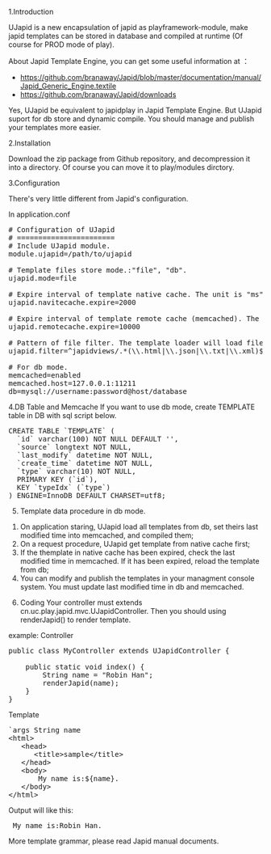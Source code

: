 1.Introduction

UJapid is a new encapsulation of japid as playframework-module, make japid templates can be stored in database and compiled at runtime (Of course for PROD mode of play).

About Japid Template Engine, you can get some useful information at ：
* https://github.com/branaway/Japid/blob/master/documentation/manual/Japid_Generic_Engine.textile 
* https://github.com/branaway/Japid/downloads

Yes, UJapid be equivalent to japidplay in Japid Template Engine. But UJapid suport for db store and dynamic compile. You should manage and publish your templates more easier.

2.Installation

Download the zip package from Github repository, and decompression it into a directory. Of course you can move it to play/modules dirctory. 

3.Configuration

There's very little different from Japid's configuration.

In application.conf
<pre>
# Configuration of UJapid
# =======================
# Include UJapid module.
module.ujapid=/path/to/ujapid

# Template files store mode.:"file", "db".
ujapid.mode=file

# Expire interval of template native cache. The unit is "ms". Default value is 180000. Used for all mode.
ujapid.navitecache.expire=2000

# Expire interval of template remote cache (memcached). The unit is "ms". Default value is 3600000. Used for db mode.
ujapid.remotecache.expire=10000

# Pattern of file filter. The template loader will load files by this pattern.  
ujapid.filter=^japidviews/.*(\\.html|\\.json|\\.txt|\\.xml)$

# For db mode.
memcached=enabled
memcached.host=127.0.0.1:11211
db=mysql://username:password@host/database
</pre>

4.DB Table and Memcache
If you want to use db mode, create TEMPLATE table in DB with sql script below. 
<pre>
CREATE TABLE `TEMPLATE` (
  `id` varchar(100) NOT NULL DEFAULT '',
  `source` longtext NOT NULL,
  `last_modify` datetime NOT NULL,
  `create_time` datetime NOT NULL,
  `type` varchar(10) NOT NULL,
  PRIMARY KEY (`id`),
  KEY `typeIdx` (`type`)
) ENGINE=InnoDB DEFAULT CHARSET=utf8;
</pre>

5. Template data procedure in db mode.
 1) On application staring, UJapid load all templates from db, set theirs last modified time into memcached, and compiled them;
 2) On a request procedure, UJapid get template from native cache first;
 3) If the themplate in native cache has been expired, check the last modified time in memcached. If it has been expired, reload the template from db;
 4) You can modify and publish the templates in your managment console system. You must update last modified time in db and memcached.

6. Coding
Your controller must extends cn.uc.play.japid.mvc.UJapidController. Then you should using renderJapid() to render template.

example:
Controller
<pre>
public class MyController extends UJapidController {

	public static void index() {
		String name = "Robin Han";
		renderJapid(name);
	}
}
</pre>

Template
<pre>
`args String name	
&lt;html&gt;
   &lt;head&gt;
   	  &lt;title>sample&lt;/title&gt;
   &lt;/head&gt;
   &lt;body&gt;
   	   My name is:${name}.
   &lt;/body&gt;
&lt;/html&gt;
</pre>

Output will like this:
<pre>
 My name is:Robin Han.
</pre>

More template grammar, please read Japid manual documents.